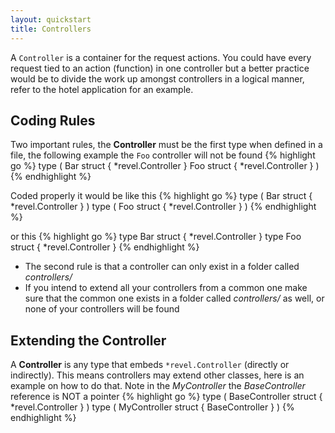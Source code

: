 ```yaml
---
layout: quickstart
title: Controllers
--- 
```


A `Controller` is a container for the request actions. You could have every request tied to an action (function) in one controller
but a better practice would be to divide the work up amongst controllers in a logical manner, 
refer to the hotel application for an example.


## Coding Rules
Two important rules, the **Controller** must be the first type when defined in a file, the following example the `Foo`
controller will not be found
{% highlight go %}
type (
	Bar struct {
		*revel.Controller
	}
	Foo struct {
		*revel.Controller
	}
)
{% endhighlight %}

Coded properly it would be like this
{% highlight go %}
type (
	Bar struct {
		*revel.Controller
	}
)
type (
	Foo struct {
		*revel.Controller
	}
)
{% endhighlight %}

or this
{% highlight go %}
type Bar struct {
	*revel.Controller
}
type Foo struct {
	*revel.Controller
}
{% endhighlight %}


- The second rule is that a controller can only exist in a folder called *controllers/*
- If you intend to extend all your controllers from a common one make sure that the common one exists in a folder called *controllers/* as well, or none of your controllers will be found

## Extending the Controller
A **Controller** is any type that embeds `*revel.Controller` (directly or indirectly).
This means controllers may extend other classes, here is an example on how to do that. Note in the *MyController* the 
*BaseController* reference is NOT a pointer
{% highlight go %}
type (
	BaseController struct {
		*revel.Controller
	}
)
type (
	MyController struct {
		BaseController
	}
)
{% endhighlight %}
